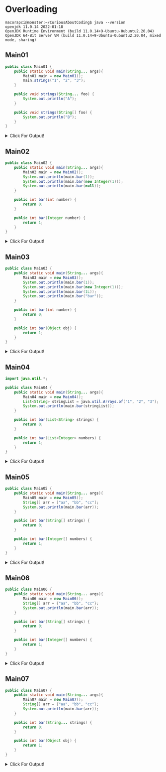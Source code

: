 # Overloading

 ````console
macorapci@monster:~/CuriousAboutCoding$ java --version
openjdk 11.0.14 2022-01-18
OpenJDK Runtime Environment (build 11.0.14+9-Ubuntu-0ubuntu2.20.04)
OpenJDK 64-Bit Server VM (build 11.0.14+9-Ubuntu-0ubuntu2.20.04, mixed mode, sharing) 
````
## Main01

````java
public class Main01 {
	public static void main(String... args){
		Main01 main = new Main01();
		main.strings("1", "2", "3");
	}

	public void strings(String... foo) {
		System.out.println("A");
	}

	public void strings(String[] foo) {
		System.out.println("B");
	}
}

````
<details>
<summary>Click For Output!</summary>

````console
$ javac Main01.java
Main01.java:11: error: cannot declare both strings(String[]) and strings(String...) in Main01
	public void strings(String[] foo) {
	            ^
1 error
$

````
</details>


## Main02

````java
public class Main02 {
	public static void main(String... args){
		Main02 main = new Main02();
		System.out.println(main.bar(1));
		System.out.println(main.bar(new Integer(1)));
		System.out.println(main.bar(null));
	}

	public int bar(int number) {
		return 0;
	}

	public int bar(Integer number) {
		return 1;
	}
}

````
<details>
<summary>Click For Output!</summary>

````console
$ javac Main02.java
Note: Main02.java uses or overrides a deprecated API.
Note: Recompile with -Xlint:deprecation for details.
$ java Main02
0
1
1
$

````
</details>


## Main03

````java
public class Main03 {
	public static void main(String... args){
		Main03 main = new Main03();
		System.out.println(main.bar(1));
		System.out.println(main.bar(new Integer(1)));
		System.out.println(main.bar(1L));
		System.out.println(main.bar("bar"));
	}

	public int bar(int number) {
		return 0;
	}

	public int bar(Object obj) {
		return 1;
	}
}

````
<details>
<summary>Click For Output!</summary>

````console
$ javac Main03.java
Note: Main03.java uses or overrides a deprecated API.
Note: Recompile with -Xlint:deprecation for details.
$ java Main03
0
1
1
1
$

````
</details>


## Main04

````java
import java.util.*;

public class Main04 {
	public static void main(String... args){
		Main04 main = new Main04();
		List<String> stringList = java.util.Arrays.of("1", "2", "3");
		System.out.println(main.bar(stringList));
	}

	public int bar(List<String> strings) {
		return 0;
	}

	public int bar(List<Integer> numbers) {
		return 1;
	}
}

````
<details>
<summary>Click For Output!</summary>

````console
$ javac Main04.java
Main04.java:14: error: name clash: bar(List<Integer>) and bar(List<String>) have the same erasure
	public int bar(List<Integer> numbers) {
	           ^
Main04.java:6: error: cannot find symbol
		List<String> stringList = java.util.Arrays.of("1", "2", "3");
		                                          ^
  symbol:   method of(String,String,String)
  location: class Arrays
2 errors
$

````
</details>


## Main05

````java
public class Main05 {
	public static void main(String... args){
		Main05 main = new Main05();
		String[] arr = ["aa", "bb", "cc"];
		System.out.println(main.bar(arr));
	}

	public int bar(String[] strings) {
		return 0;
	}

	public int bar(Integer[] numbers) {
		return 1;
	}
}

````
<details>
<summary>Click For Output!</summary>

````console
$ javac Main05.java
Main05.java:4: error: illegal start of expression
		String[] arr = ["aa", "bb", "cc"];
		               ^
1 error
$

````
</details>


## Main06

````java
public class Main06 {
	public static void main(String... args){
		Main06 main = new Main06();
		String[] arr = {"aa", "bb", "cc"};
		System.out.println(main.bar(arr));
	}

	public int bar(String[] strings) {
		return 0;
	}

	public int bar(Integer[] numbers) {
		return 1;
	}
}

````
<details>
<summary>Click For Output!</summary>

````console
$ javac Main06.java
$ java Main06
0
$

````
</details>


## Main07

````java
public class Main07 {
	public static void main(String... args){
		Main07 main = new Main07();
		String[] arr = {"aa", "bb", "cc"};
		System.out.println(main.bar(arr));
	}

	public int bar(String... strings) {
		return 0;
	}

	public int bar(Object obj) {
		return 1;
	}
}

````
<details>
<summary>Click For Output!</summary>

````console
$ javac Main07.java
$ java Main07
0
$

````
</details>



